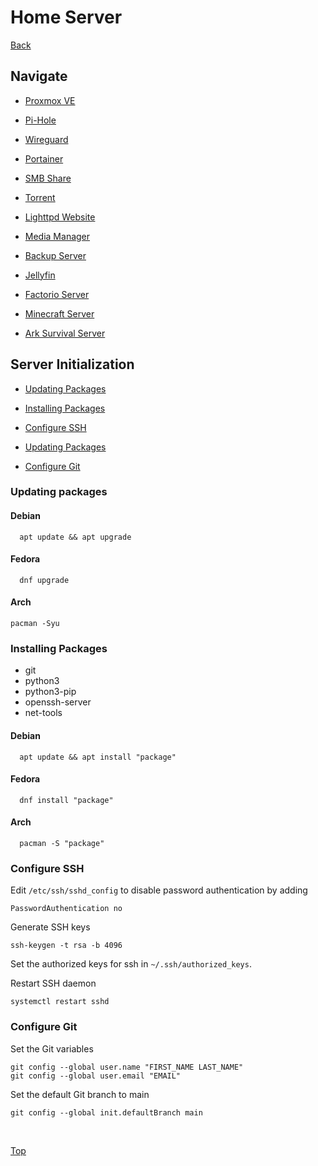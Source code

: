 # Home Server

[Back](../README.md)

## Navigate

- [Proxmox VE](./proxmox.md)

- [Pi-Hole](./pi-hole.md)

- [Wireguard](./wireguard.md)

- [Portainer](./portainer.md)

- [SMB Share](./portainer.md)

- [Torrent](./portainer.md)

- [Lighttpd Website](./lighttpd.md)

- [Media Manager](./media-manager.md)

- [Backup Server](./backup-server.md)

- [Jellyfin](./jellyfin.md)

- [Factorio Server](./factorio-server.md)

- [Minecraft Server](./minecraft-server.md)

- [Ark Survival Server](./ark-survival-server.md)

## Server Initialization

- [Updating Packages](#updating-packages)

- [Installing Packages](#installing-packages)

- [Configure SSH](#configure-ssh)

- [Updating Packages](#updating-packages)

- [Configure Git](#configure-git)

### Updating packages

#### Debian

```(shell)
  apt update && apt upgrade
```

#### Fedora

```(shell)
  dnf upgrade
```

#### Arch

```(shell)
pacman -Syu
```

### Installing Packages

- git
- python3
- python3-pip
- openssh-server
- net-tools

#### Debian

```(shell)
  apt update && apt install "package"
```

#### Fedora

```(shell)
  dnf install "package"
```

#### Arch

```(shell)
  pacman -S "package"
```

### Configure SSH

Edit ```/etc/ssh/sshd_config``` to disable password authentication by adding

```(text)
PasswordAuthentication no
```

Generate SSH keys

```(shell)
ssh-keygen -t rsa -b 4096
```

Set the authorized keys for ssh in ```~/.ssh/authorized_keys```.

Restart SSH daemon

```(shell)
systemctl restart sshd
```

### Configure Git

Set the Git variables

```(shell)
git config --global user.name "FIRST_NAME LAST_NAME"
git config --global user.email "EMAIL"
```

Set the default Git branch to main

```(shell)
git config --global init.defaultBranch main
```

</br>

[Top](#home-server)
